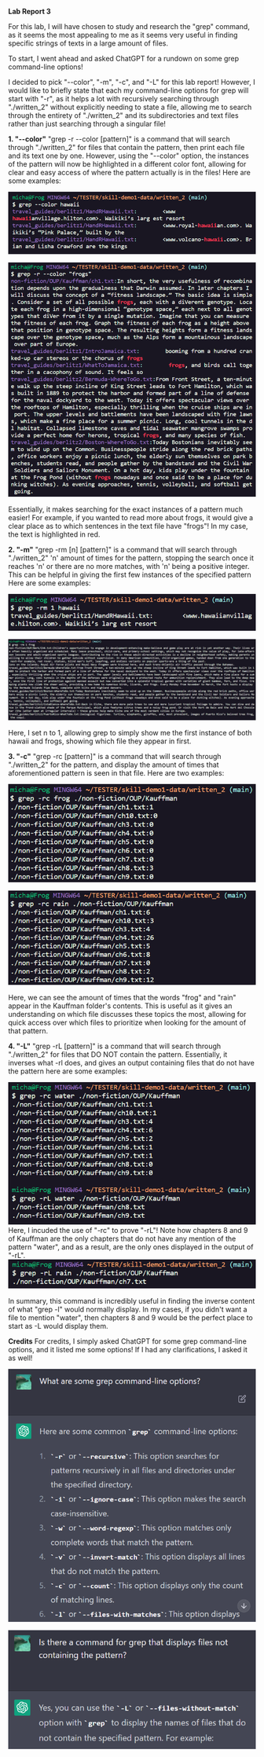 **Lab Report 3**

For this lab, I will have chosen to study and research the "grep" command, as it seems the most appealing to me as it seems very useful in finding specific strings of texts in a large amount of files. 

To start, I went ahead and asked ChatGPT for a rundown on some grep command-line options!


I decided to pick "--color", "-m", "-c", and "-L" for this lab report! However, I would like to briefly state that each my command-line options for grep will start with "-r", as it helps a lot with recursively searching through "./written_2" without explicitly needing to state a file, allowing me to search through the entirety of "./written_2" and its subdirectories and text files rather than just searching through a singular file! 

**1. "--color"**
"grep -r --color [pattern]" is a command that will search through "./written_2" for files that contain the pattern, then print each file and its text one by one. However, using the "--color" option, the instances of the pattern will now be highlighted in a different color font, allowing for clear and easy access of where the pattern actually is in the files! Here are some examples:

![Image](grepex1.png)

![Image](grepex2.png)

Essentially, it makes searching for the exact instances of a pattern much easier! For example, if you wanted to read more about frogs, it would give a clear place as to which sentences in the text file have "frogs"! In my case, the text is highlighted in red.

**2. "-m"**
"grep -rm [n] [pattern]" is a command that will search through "./written_2" 'n' amount of times for the pattern, stopping the search once it reaches 'n' or there are no more matches, with 'n' being a positive integer. This can be helpful in giving the first few instances of the specified pattern Here are some examples:

![Image](grepex3.png)

![Image](grepex4.png)

Here, I set n to 1, allowing grep to simply show me the first instance of both hawaii and frogs, showing which file they appear in first.

**3. "-c"**
"grep -rc [pattern]" is a command that will search through "./written_2" for the pattern, and display the amount of times that aforementioned pattern is seen in that file. Here are two examples:

![Image](grepex5.png)

![Image](grepex6.png)

Here, we can see the amount of times that the words "frog" and "rain" appear in the Kauffman folder's contents. This is useful as it gives an understanding on which file discusses these topics the most, allowing for quick access over which files to prioritize when looking for the amount of that pattern.

**4. "-L"**
"grep -rL [pattern]" is a command that will search through "./written_2" for files that DO NOT contain the pattern. Essentially, it inverses what -rl does, and gives an output containing files that do not have the pattern here are some examples:

![Image](grepex7.png)
Here, I incuded the use of "-rc" to prove "-rL"! Note how chapters 8 and 9 of Kauffman are the only chapters that do not have any mention of the pattern "water", and as a result, are the only ones displayed in the output of "-rL".
![Image](grepex8.png)

In summary, this command is incredibly useful in finding the inverse content of what "grep -l" would normally display. In my cases, if you didn't want a file to mention "water", then chapters 8 and 9 would be the perfect place to start as -L would display them.

**Credits**
For credits, I simply asked ChatGPT for some grep command-line options, and it listed me some options! If I had any clarifications, I asked it as well!

![Image](Chathelp1.png)

![Image](Chathelp2.png)

